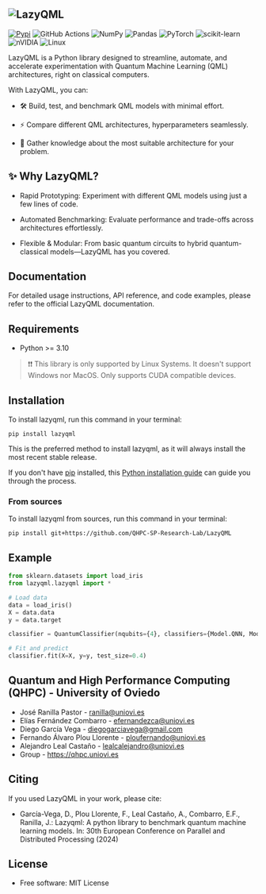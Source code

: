 ![LazyQML](./docs/logo.jpg)
---
[![Pypi](https://img.shields.io/badge/pypi-%23ececec.svg?style=for-the-badge&logo=pypi&logoColor=1f73b7)](https://pypi.python.org/pypi/lazyqml)
![GitHub Actions](https://img.shields.io/badge/github%20actions-%232671E5.svg?style=for-the-badge&logo=githubactions&logoColor=white) 
![NumPy](https://img.shields.io/badge/numpy-%23013243.svg?style=for-the-badge&logo=numpy&logoColor=white)
![Pandas](https://img.shields.io/badge/pandas-%23150458.svg?style=for-the-badge&logo=pandas&logoColor=white)
![PyTorch](https://img.shields.io/badge/PyTorch-%23EE4C2C.svg?style=for-the-badge&logo=PyTorch&logoColor=white)
![scikit-learn](https://img.shields.io/badge/scikit--learn-%23F7931E.svg?style=for-the-badge&logo=scikit-learn&logoColor=white)
![nVIDIA](https://img.shields.io/badge/cuda-000000.svg?style=for-the-badge&logo=nVIDIA&logoColor=green)
![Linux](https://img.shields.io/badge/Linux-FCC624?style=for-the-badge&logo=linux&logoColor=black)



LazyQML is a Python library designed to streamline, automate, and accelerate experimentation with Quantum Machine Learning (QML) architectures, right on classical computers.

With LazyQML, you can:
  - 🛠️ Build, test, and benchmark QML models with minimal effort.
  
  - ⚡ Compare different QML architectures, hyperparameters seamlessly.
  
  - 🧠 Gather knowledge about the most suitable architecture for your problem.

## ✨ Why LazyQML?

- Rapid Prototyping: Experiment with different QML models using just a few lines of code.

- Automated Benchmarking: Evaluate performance and trade-offs across architectures effortlessly.

- Flexible & Modular: From basic quantum circuits to hybrid quantum-classical models—LazyQML has you covered.

## Documentation
For detailed usage instructions, API reference, and code examples, please refer to the official LazyQML documentation.

## Requirements

- Python >= 3.10

> ❗❗ 
> This library is only supported by Linux Systems. It doesn't support Windows nor MacOS. 
> Only supports CUDA compatible devices.


## Installation
To install lazyqml, run this command in your terminal:

```
pip install lazyqml
```

This is the preferred method to install lazyqml, as it will always install the most recent stable release.

If you don't have [pip](https://pip.pypa.io) installed, this [Python installation guide](http://docs.python-guide.org/en/latest/starting/installation/) can guide you through the process.

### From sources

To install lazyqml from sources, run this command in your terminal:

```
pip install git+https://github.com/QHPC-SP-Research-Lab/LazyQML
```
## Example

```python 
from sklearn.datasets import load_iris
from lazyqml.lazyqml import *

# Load data
data = load_iris()
X = data.data
y = data.target

classifier = QuantumClassifier(nqubits={4}, classifiers={Model.QNN, Model.QSVM}, epochs=10)

# Fit and predict
classifier.fit(X=X, y=y, test_size=0.4)
```

## Quantum and High Performance Computing (QHPC) - University of Oviedo    
- José Ranilla Pastor - ranilla@uniovi.es
- Elías Fernández Combarro - efernandezca@uniovi.es
- Diego García Vega - diegogarciavega@gmail.com
- Fernando Álvaro Plou Llorente - ploufernando@uniovi.es
- Alejandro Leal Castaño - lealcalejandro@uniovi.es
- Group - https://qhpc.uniovi.es

## Citing
If you used LazyQML in your work, please cite:
- García-Vega, D., Plou Llorente, F., Leal Castaño, A., Combarro, E.F., Ranilla, J.: Lazyqml: A python library to benchmark quantum machine learning models. In: 30th European Conference on Parallel and Distributed Processing (2024)

## License
- Free software: MIT License